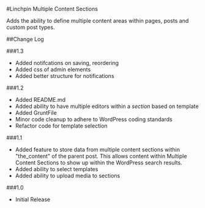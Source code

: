 #Linchpin Multiple Content Sections

Adds the ability to define multiple content areas within pages, posts and custom post types.

##Change Log

###1.3

* Added notifcations on saving, reordering
* Added css of admin elements
* Added better structure for notifications

###1.2

* Added README.md
* Added ability to have multiple editors within a *section* based on template
* Added GruntFile
* Minor code cleanup to adhere to WordPress coding standards
* Refactor code for template selection

###1.1

* Added feature to store data from multiple content sections within "the_content" of the parent post. This allows content within Multiple Content Sections to show up within the WordPress search results.
* Added ability to select templates
* Added ability to upload media to sections

###1.0

* Initial Release